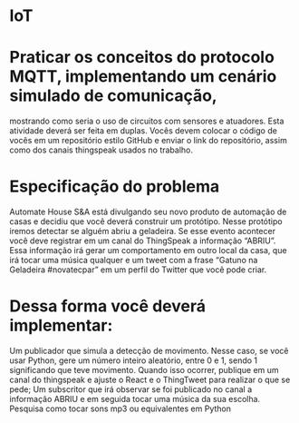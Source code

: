 # IoT 

# Praticar os conceitos do protocolo MQTT, implementando um cenário simulado de comunicação, 
mostrando como seria o uso de circuitos com sensores e atuadores. 
Esta atividade deverá ser feita em duplas. Vocês devem colocar o código de vocês em um repositório estilo GitHub e enviar o link do repositório, assim como dos canais thingspeak 
usados no trabalho. 

# Especificação do problema

Automate House S&A está divulgando seu novo produto de automação de casas e decidiu que você deverá construir um protótipo. 
Nesse protótipo iremos detectar se alguém abriu a geladeira. 
Se esse evento acontecer você deve registrar em um canal do ThingSpeak a informação “ABRIU”. 
Essa informação irá gerar um comportamento em outro local da casa, que irá tocar uma música qualquer e um tweet com a frase “Gatuno na Geladeira #novatecpar” em um perfil do Twitter que você pode criar. 

# Dessa forma você deverá implementar:

Um publicador que simula a detecção de movimento. Nesse caso, se você usar Python, gere um número inteiro aleatório, entre 0 e 1, sendo 1 significando que teve movimento.
Quando isso ocorrer, publique em um canal do thingspeak e ajuste o React e o ThingTweet para realizar o que se pede;
Um subscritor que irá observar se foi publicado no canal a informação ABRIU e em seguida tocar uma música da sua escolha. Pesquisa como tocar sons mp3 ou equivalentes em Python
